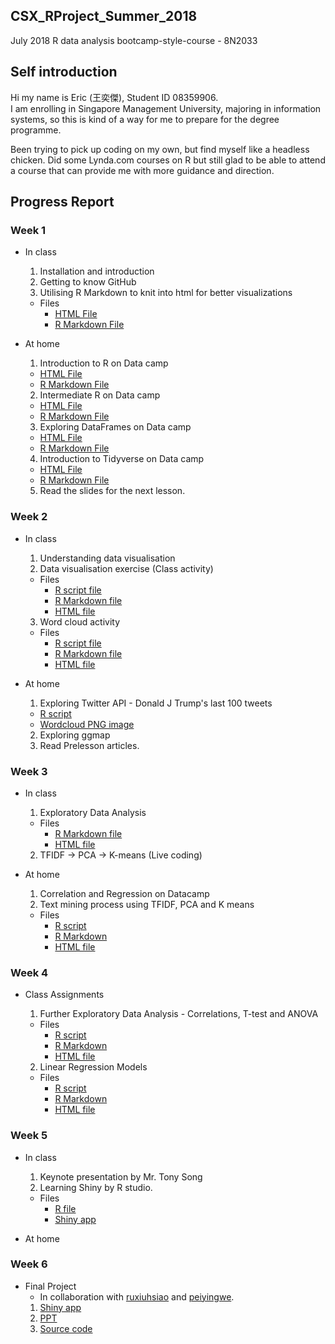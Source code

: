 ## CSX_RProject_Summer_2018
July 2018 R data analysis bootcamp-style-course - 8N2033

## Self introduction
Hi my name is Eric (王奕傑), Student ID 08359906.  
I am enrolling in Singapore Management University, majoring in information systems, so this is kind of a way for me to prepare for the degree programme.  

Been trying to pick up coding on my own, but find myself like a headless chicken. Did some Lynda.com courses on R but still glad to be able to attend a course that can provide me with more guidance and direction.

## Progress Report
### Week 1
* In class
  1. Installation and introduction
  2. Getting to know GitHub
  3. Utilising R Markdown to knit into html for better visualizations
  * Files
    + [HTML File](https://ericwang1998.github.io/CSX_RProject_Summer_2018/week_1/Class_assignment.html)
    + [R Markdown File](https://github.com/ericwang1998/CSX_RProject_Summer_2018/blob/master/week_1/Class_assignment.Rmd)

* At home
  1. Introduction to R on Data camp
  + [HTML File](https://ericwang1998.github.io/CSX_RProject_Summer_2018/week_1/HW/hw1_introtoR.html)
  + [R Markdown File](https://github.com/ericwang1998/CSX_RProject_Summer_2018/blob/master/week_1/HW/hw1_introtoR.Rmd)
  2. Intermediate R on Data camp
  + [HTML File](https://ericwang1998.github.io/CSX_RProject_Summer_2018/week_1/HW/hw2_intermedR.html)
  + [R Markdown File](https://github.com/ericwang1998/CSX_RProject_Summer_2018/blob/master/week_1/HW/hw2_intermedR.Rmd)
  3. Exploring DataFrames on Data camp
  + [HTML File](https://ericwang1998.github.io/CSX_RProject_Summer_2018/week_1/HW/hw3_dataframes.html)
  + [R Markdown File](https://github.com/ericwang1998/CSX_RProject_Summer_2018/blob/master/week_1/HW/hw3_dataframes.Rmd)
  4. Introduction to Tidyverse on Data camp
  + [HTML File](https://ericwang1998.github.io/CSX_RProject_Summer_2018/week_1/HW/hw4_tidyverse.html)
  + [R Markdown File](https://github.com/ericwang1998/CSX_RProject_Summer_2018/blob/master/week_1/HW/hw4_tidyverse.Rmd)
  5. Read the slides for the next lesson. 

### Week 2
* In class
  1. Understanding data visualisation
  2. Data visualisation exercise (Class activity)
  * Files
    + [R script file](https://github.com/ericwang1998/CSX_RProject_Summer_2018/blob/master/week_2/Class_assignment2.R)
    + [R Markdown file](https://github.com/ericwang1998/CSX_RProject_Summer_2018/blob/master/week_2/Class_assignment2.Rmd)
    + [HTML file](https://ericwang1998.github.io/CSX_RProject_Summer_2018/week_2/Class_assignment2.html)
  3. Word cloud activity
  * Files
    + [R script file](https://github.com/ericwang1998/CSX_RProject_Summer_2018/blob/master/week_2/word_cloud/wordcloud.R)
    + [R Markdown file](https://github.com/ericwang1998/CSX_RProject_Summer_2018/blob/master/week_2/word_cloud/wordcloud.Rmd)
    + [HTML file](https://ericwang1998.github.io/CSX_RProject_Summer_2018/week_2/word_cloud/wordcloud.html)

* At home
  1. Exploring Twitter API - Donald J Trump's last 100 tweets
    + [R script](https://github.com/ericwang1998/CSX_RProject_Summer_2018/blob/master/week_2/word_cloud/donald_trump_twitter_wordcloud.R)
    + [Wordcloud PNG image](https://github.com/ericwang1998/CSX_RProject_Summer_2018/blob/master/week_2/word_cloud/Trump_100tweets_1546_13_7_2018.png)
  2. Exploring ggmap
  3. Read Prelesson articles.
 
### Week 3
* In class
  1. Exploratory Data Analysis
    * Files
      + [R Markdown file](https://github.com/ericwang1998/CSX_RProject_Summer_2018/blob/master/week_3/EDA.Rmd)
      + [HTML file](https://ericwang1998.github.io/CSX_RProject_Summer_2018/week_3/EDA.html)
  2. TFIDF -> PCA -> K-means (Live coding)
   
* At home
  1. Correlation and Regression on Datacamp
  2. Text mining process using TFIDF, PCA and K means
   * Files
      + [R script](https://github.com/ericwang1998/CSX_RProject_Summer_2018/blob/master/week_3/TFIDF_PCA_Kmeans.R)
      + [R Markdown](https://github.com/ericwang1998/CSX_RProject_Summer_2018/blob/master/week_3/songs_data/TFIDF_PCA_Kmeans.Rmd)
      + [HTML file](https://ericwang1998.github.io/CSX_RProject_Summer_2018/week_3/songs_data/TFIDF_PCA_Kmeans.html)
      
### Week 4
* Class Assignments
  1. Further Exploratory Data Analysis - Correlations, T-test and ANOVA
    * Files
      + [R script](https://github.com/ericwang1998/CSX_RProject_Summer_2018/blob/master/week_4/Further_EDA.R)
      + [R Markdown](https://github.com/ericwang1998/CSX_RProject_Summer_2018/blob/master/week_4/Further_EDA.Rmd)
      + [HTML file](https://ericwang1998.github.io/CSX_RProject_Summer_2018/week_4/Further_EDA.html)
  
  2. Linear Regression Models 
    * Files
      + [R script](https://github.com/ericwang1998/CSX_RProject_Summer_2018/blob/master/week_4/Linear_models.R)
      + [R Markdown](https://github.com/ericwang1998/CSX_RProject_Summer_2018/blob/master/week_4/Linear_models.Rmd)
      + [HTML file](https://ericwang1998.github.io/CSX_RProject_Summer_2018/week_4/Linear_models.html)

### Week 5
* In class
  1. Keynote presentation by Mr. Tony Song
  2. Learning Shiny by R studio. 
    * Files
      + [R file](https://github.com/ericwang1998/CSX_RProject_Summer_2018/blob/master/week_5/app.R)
      + [Shiny app](https://ericwang6272.shinyapps.io/MyShiny/)

* At home

### Week 6
* Final Project
  * In collaboration with [ruxiuhsiao](https://github.com/ruxiuhsiao) and [peiyingwe](https://github.com/peiyingwu0705).
  1. [Shiny app](https://ruxiuhsiao.shinyapps.io/final_report/)
  2. [PPT](https://github.com/ericwang1998/CSX_RProject_Summer_2018/blob/master/week_6/Kiva%20Presentation.pdf)
  3. [Source code](https://github.com/ericwang1998/CSX_RProject_Summer_2018/tree/master/week_6)
